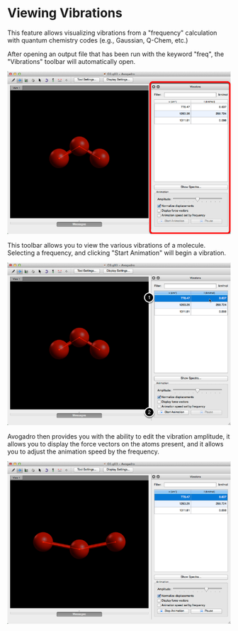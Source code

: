# Viewing Vibrations

This feature allows visualizing vibrations from a "frequency" calculation with quantum chemistry codes \(e.g., Gaussian, Q-Chem, etc.\)

After opening an output file that has been run with the keyword "freq", the "Vibrations" toolbar will automatically open.

![](../../_images/d75e046f-e126-479c-8863-60dbcdc7a156.png)

This toolbar allows you to view the various vibrations of a molecule. Selecting a frequency, and clicking "Start Animation" will begin a vibration.

![](../../_images/960a3a35-b9bb-4a70-aec2-bdc1a6d62944.png)

Avogadro then provides you with the ability to edit the vibration amplitude, it allows you to display the force vectors on the atoms present, and it allows you to adjust the animation speed by the frequency.

![](../../_images/2686ae70-5875-4811-831c-fe1d6e46efdf.png)

